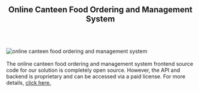 <h2 style="text-align:center">Online Canteen Food Ordering and Management System</h2><br/><br/>

![online canteen food ordering and management system](https://admin.ninjascode.com/wp-content/uploads/2025/repoImages/margaret/16.webp) <br/><br/>The online canteen food ordering and management system frontend source code for our solution is completely open source. However, the API and backend is proprietary and can be accessed via a paid license. For more details, <a href="https://enatega.com/?utm_source=github&utm_medium=repo&utm_campaign=margaret-online-canteen-food-ordering-and-management-system" target="_blank">click here.</a>
